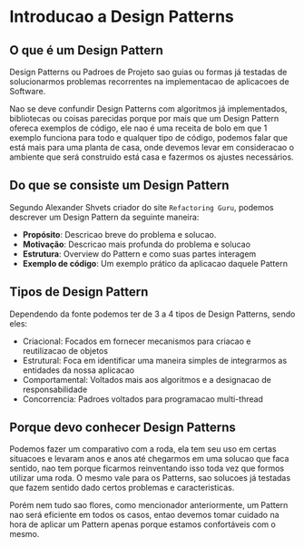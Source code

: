 # Introducao a Design Patterns

## O que é um Design Pattern

Design Patterns ou Padroes de Projeto sao guias ou formas já testadas de solucionarmos problemas recorrentes na implementacao de aplicacoes de Software.

Nao se deve confundir Design Patterns com algoritmos já implementados, bibliotecas ou coisas parecidas porque por mais que um Design Pattern ofereca exemplos de código, ele nao é uma receita de bolo em que 1 exemplo funciona para todo e qualquer tipo de código, podemos falar que está mais para uma planta de casa, onde devemos levar em consideracao o ambiente que será construido está casa e fazermos os ajustes necessários.

## Do que se consiste um Design Pattern

Segundo Alexander Shvets criador do site `Refactoring Guru`, podemos descrever um Design Pattern da seguinte maneira:

- **Propósito**: Descricao breve do problema e solucao.
- **Motivação**: Descricao mais profunda do problema e solucao
- **Estrutura**: Overview do Pattern e como suas partes interagem
- **Exemplo de código**: Um exemplo prático da aplicacao daquele Pattern

## Tipos de Design Pattern

Dependendo da fonte podemos ter de 3 a 4 tipos de Design Patterns, sendo eles:

- Criacional: Focados em fornecer mecanismos para criacao e reutilizacao de objetos
- Estrutural: Foca em identificar uma maneira simples de integrarmos as entidades da nossa aplicacao
- Comportamental: Voltados mais aos algoritmos e a designacao de responsabilidade
- Concorrencia: Padroes voltados para programacao multi-thread

## Porque devo conhecer Design Patterns

Podemos fazer um comparativo com a roda, ela tem seu uso em certas situacoes e levaram anos e anos até chegarmos em uma solucao que faca sentido, nao tem porque ficarmos reinventando isso toda vez que formos utilizar uma roda. O mesmo vale para os Patterns, sao solucoes já testadas que fazem sentido dado certos problemas e caracteristicas.

Porém nem tudo sao flores, como mencionador anteriormente, um Pattern nao será eficiente em todos os casos, entao devemos tomar cuidado na hora de aplicar um Pattern apenas porque estamos confortáveis com o mesmo.
